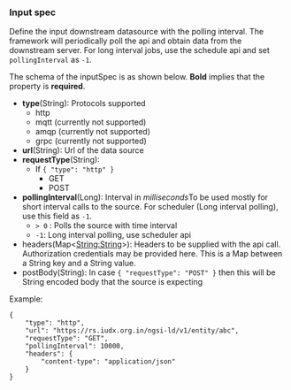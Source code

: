 ### Input spec
Define the input downstream datasource with the polling interval.
The framework will periodically poll the api and obtain data from the downstream server.
For long interval jobs, use the schedule api and set `pollingInterval` as `-1`.

The schema of the inputSpec is as shown below. **Bold** implies that the property is **required**.  

- **type**(String): Protocols supported 
  - http
  - mqtt (currently not supported)
  - amqp (currently not supported)
  - grpc (currently not supported)
- **url**(String): Url of the data source
- **requestType**(String): 
  - If `{ "type": "http" }`
    - GET
    - POST
- **pollingInterval**(Long): Interval in *milliseconds*To be used mostly for short interval calls to the source. For scheduler (Long interval polling), use this field as `-1`.
  - `> 0` : Polls the source with time interval
  - `-1`: Long interval polling, use scheduler api
- headers(Map<<String:String>>): Headers to be supplied with the api call. Authorization credentials may be provided here. This is a Map between a String key and a String value.
- postBody(String): In case `{ "requestType": "POST" }` then this will be String encoded body that the source is expecting

Example:
``` 
{
    "type": "http",
    "url": "https://rs.iudx.org.in/ngsi-ld/v1/entity/abc",
    "requestType": "GET",
    "pollingInterval": 10000,
    "headers": {
        "content-type": "application/json"
    }
}
```
